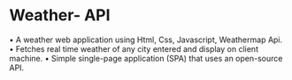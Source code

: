 # Weather- API
• A weather web application using Html, Css, Javascript, Weathermap Api.
• Fetches real time weather of any city entered and display on client machine.
• Simple single-page application (SPA) that uses an open-source API.
